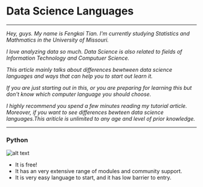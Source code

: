 # Data Science Languages

---

_Hey, guys. My name is Fengkai Tian. I'm currently studying Statistics and Mathmatics in the University of Missouri._

_I love analyzing data so much. Data Science is also related to fields of Information Technology and Computuer Science._

_This article mainly talks about differences bewtween data science languages and ways that can help you to start out learn it._

_If you are just starting out in this, or you are preparing for learning this but don't know which computer language you should choose._

_I highly recommend you spend a few minutes reading my tutorial article. Moreover, if you want to see differences bewteen data science languages.This ariticle is unlimited to any age and level of prior knowledge._

---

### Python
![alt text](https://www.google.com/url?sa=i&source=images&cd=&cad=rja&uact=8&ved=2ahUKEwinltSzmNvhAhVGSq0KHcvZAVwQjRx6BAgBEAU&url=https%3A%2F%2Fchangelog.com%2Ftopic%2Fpython&psig=AOvVaw3v5Jg5cy2qB72GGV_1XAiV&ust=1555730094980367)
+ It is free!
+ It has an very extensive range of modules and community support.
+ It is very easy language to start, and it has low barrier to entry.









